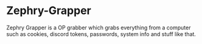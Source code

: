 # Zephry-Grapper
Zephry Grapper is a OP grabber which grabs everything from a computer such as cookies, discord tokens, passwords, system info and stuff like that.
